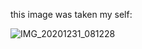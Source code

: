 this image was taken my self:

![IMG_20201231_081228](https://user-images.githubusercontent.com/96813036/147640472-0c009a6f-4b59-40c1-92cd-6d8326a6eba6.jpg)
